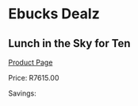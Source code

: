 
# Ebucks Dealz
## Lunch in the Sky for Ten
[Product Page](https://www.ebucks.com/web/shop/productSelected.do?prodId=212795162&catId=714893646)

Price: R7615.00

Savings: 


	